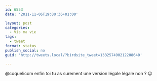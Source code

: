 ```yaml
---
id: 6553
date: '2011-11-06T19:00:36+01:00'

layout: post
categories:
  - Vis ma vie
tags:
  - tweet
format: status
publish_social: no
guid: 'http://tweets.local/?birdsite_tweet=133257490212208640'

---
```


@coquelicom enfin toi tu as surement une version légale légale non ? 😉